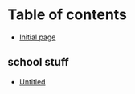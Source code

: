 # Table of contents

* [Initial page](README.md)

## school stuff

* [Untitled](school-stuff/untitled.md)


